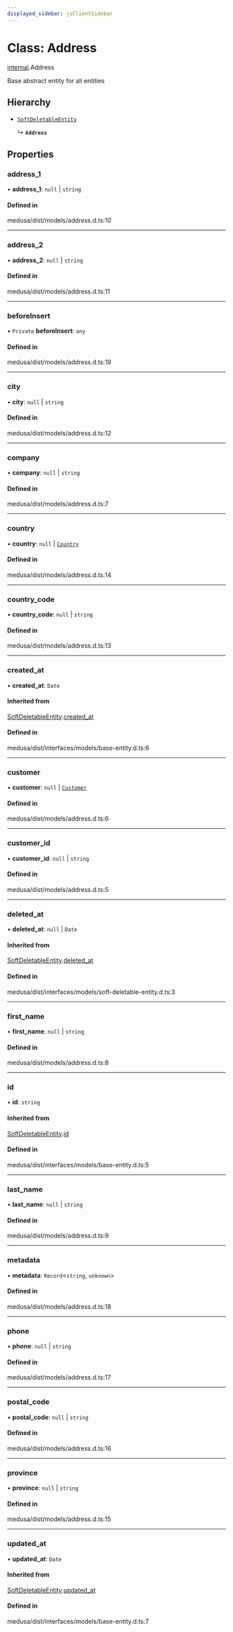 ```yaml
---
displayed_sidebar: jsClientSidebar
---
```


# Class: Address

[internal](../modules/internal.md).Address

Base abstract entity for all entities

## Hierarchy

- [`SoftDeletableEntity`](internal.SoftDeletableEntity.md)

  ↳ **`Address`**

## Properties

### address\_1

• **address\_1**: ``null`` \| `string`

#### Defined in

medusa/dist/models/address.d.ts:10

___

### address\_2

• **address\_2**: ``null`` \| `string`

#### Defined in

medusa/dist/models/address.d.ts:11

___

### beforeInsert

• `Private` **beforeInsert**: `any`

#### Defined in

medusa/dist/models/address.d.ts:19

___

### city

• **city**: ``null`` \| `string`

#### Defined in

medusa/dist/models/address.d.ts:12

___

### company

• **company**: ``null`` \| `string`

#### Defined in

medusa/dist/models/address.d.ts:7

___

### country

• **country**: ``null`` \| [`Country`](internal.Country.md)

#### Defined in

medusa/dist/models/address.d.ts:14

___

### country\_code

• **country\_code**: ``null`` \| `string`

#### Defined in

medusa/dist/models/address.d.ts:13

___

### created\_at

• **created\_at**: `Date`

#### Inherited from

[SoftDeletableEntity](internal.SoftDeletableEntity.md).[created_at](internal.SoftDeletableEntity.md#created_at)

#### Defined in

medusa/dist/interfaces/models/base-entity.d.ts:6

___

### customer

• **customer**: ``null`` \| [`Customer`](internal.Customer.md)

#### Defined in

medusa/dist/models/address.d.ts:6

___

### customer\_id

• **customer\_id**: ``null`` \| `string`

#### Defined in

medusa/dist/models/address.d.ts:5

___

### deleted\_at

• **deleted\_at**: ``null`` \| `Date`

#### Inherited from

[SoftDeletableEntity](internal.SoftDeletableEntity.md).[deleted_at](internal.SoftDeletableEntity.md#deleted_at)

#### Defined in

medusa/dist/interfaces/models/soft-deletable-entity.d.ts:3

___

### first\_name

• **first\_name**: ``null`` \| `string`

#### Defined in

medusa/dist/models/address.d.ts:8

___

### id

• **id**: `string`

#### Inherited from

[SoftDeletableEntity](internal.SoftDeletableEntity.md).[id](internal.SoftDeletableEntity.md#id)

#### Defined in

medusa/dist/interfaces/models/base-entity.d.ts:5

___

### last\_name

• **last\_name**: ``null`` \| `string`

#### Defined in

medusa/dist/models/address.d.ts:9

___

### metadata

• **metadata**: `Record`<`string`, `unknown`\>

#### Defined in

medusa/dist/models/address.d.ts:18

___

### phone

• **phone**: ``null`` \| `string`

#### Defined in

medusa/dist/models/address.d.ts:17

___

### postal\_code

• **postal\_code**: ``null`` \| `string`

#### Defined in

medusa/dist/models/address.d.ts:16

___

### province

• **province**: ``null`` \| `string`

#### Defined in

medusa/dist/models/address.d.ts:15

___

### updated\_at

• **updated\_at**: `Date`

#### Inherited from

[SoftDeletableEntity](internal.SoftDeletableEntity.md).[updated_at](internal.SoftDeletableEntity.md#updated_at)

#### Defined in

medusa/dist/interfaces/models/base-entity.d.ts:7
